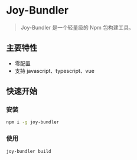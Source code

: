 # Joy-Bundler

> Joy-Bundler 是一个轻量级的 Npm 包构建工具。

## 主要特性

- 零配置
- 支持 javascript、typescript、vue

## 快速开始

### 安装

```bash
npm i -g joy-bundler
```

### 使用

```bash
joy-bundler build
```
